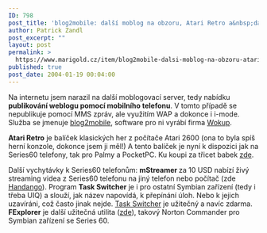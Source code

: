 ```yaml
---
ID: 798
post_title: 'blog2mobile: další moblog na obzoru, Atari Retro a&nbsp;další Series 60 software'
author: Patrick Zandl
post_excerpt: ""
layout: post
permalink: >
  https://www.marigold.cz/item/blog2mobile-dalsi-moblog-na-obzoru-atari-retro-a-dalsi-series-60-software
published: true
post_date: 2004-01-19 00:04:00
---
```

<P>Na internetu jsem narazil na další moblogovací server, tedy nabídku <STRONG>publikování weblogu pomocí mobilního telefonu</STRONG>. V tomto případě se nepublikuje pomocí MMS zpráv, ale využitím WAP a dokonce i i-mode. Služba se jmenuje <A href="http://www.b2mob.com/">blog2mobile</A>, software pro ni vyrábí firma <A href="http://www.wokup.com/" target=_blank>Wokup</A>.</P>
<P><STRONG>Atari Retro</STRONG> je balíček klasických her z počítače Atari 2600 (ona to byla spíš herní konzole, dokonce jsem ji měl!) A tento balíček je nyní k dispozici jak na Series60 telefony, tak pro Palmy a PocketPC. Ku koupi za třicet babek <A href="http://www.mobilewizardry.com/multi-platform/atariretro/" target=_blank>zde</A>.</P>
<P>Další vychytávky k Series60 telefonům: <STRONG>mStreamer </STRONG>za 10 USD nabízí živý streaming videa z Series60 telefonu na jiný telefon nebo počítač (zde <A href="http://www.handango.com/PlatformProductDetail.jsp?productType=2&amp;optionId=1_4_2&amp;jid=9A277657E2ED153XAA8A27AX6EX9BD5B&amp;platformId=4&amp;siteId=1&amp;productId=95110&amp;sectionId=0&amp;catalog=20&amp;txtSearch=streamer" target=_blank>Handango</A>). Program <STRONG>Task Switcher</STRONG> je i pro ostatní Symbian zařízení (tedy i třeba UIQ) a slouží, jak název napovídá, k přepínání úloh. Nebo k jejich uzavíráni, což často jinak nejde. <A href="http://www.ki-ag.de/html/tech/nokiaswitcher.html" target=_blank>Task Switcher</A> je užitečný a navíc zdarma. <STRONG>FExplorer</STRONG> je další užitečná utilita (<A href="http://users.skynet.be/domi/fexplorer.htm" target=_blank>zde</A>), takový Norton Commander pro Symbian zařízení se Series 60.</P>
